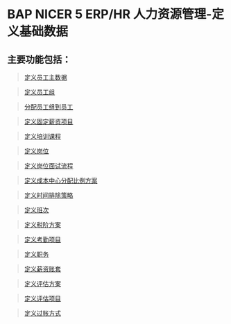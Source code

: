 # BAP NICER 5 ERP/HR 人力资源管理-定义基础数据

## 主要功能包括：

> [定义员工主数据](docs/BAPBusinessCloud/2019知识库/人力资源/定义/员工主数据.md)

> [定义员工组](docs/BAPERPNicer5/人力资源-定义-定义员工组.md)

> [分配员工组到员工](docs/BAPERPNicer5/人力资源-定义-分配员工组到员工.md)

> [定义固定薪资项目](docs/BAPERPNicer5/人力资源-定义-定义固定薪资项目.md)

> [定义培训课程](docs/BAPERPNicer5/人力资源-定义-定义培训课程.md)

> [定义岗位](docs/BAPERPNicer5/人力资源-定义-定义岗位.md)

> [定义岗位面试流程](docs/BAPERPNicer5/人力资源-定义-定义岗位面试流程.md)

> [定义成本中心分配比例方案](docs/BAPERPNicer5/人力资源-定义-定义成本中心分配比例方案.md)

> [定义时间排除策略](docs/BAPERPNicer5/人力资源-定义-定义时间排除策略.md)

> [定义班次](docs/BAPERPNicer5/人力资源-定义-定义班次.md)

> [定义税阶方案](docs/BAPERPNicer5/人力资源-定义-定义税阶方案.md)

> [定义考勤项目](docs/BAPERPNicer5/人力资源-定义-定义考勤项目.md)

> [定义职务](docs/BAPERPNicer5/人力资源-定义-定义职务.md)

> [定义薪资账套](docs/BAPERPNicer5/人力资源-定义-定义薪资账套.md)

> [定义评估方案](docs/BAPERPNicer5/人力资源-定义-定义评估方案.md)

> [定义评估项目](docs/BAPERPNicer5/人力资源-定义-定义评估项目.md)

> [定义过账方式](docs/BAPERPNicer5/人力资源-定义-定义过账方式.md)








